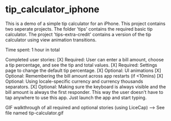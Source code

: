 # tip_calculator_iphone
This is a demo of a simple tip calculator for an iPhone. This project contains two seperate projects. The folder 'tips' contains the required basic tip calculator. The project 'tips-extra-credit' contains a version of the tip calculator using view animation transitions.

Time spent: 1 hour in total

Completed user stories:
[X] Required: User can enter a bill amount, choose a tip percentage, and see the tip and total values.
[X] Required: Settings page to change the default tip percentage.
[X] Optional: UI animations
[X] Optional: Remembering the bill amount across app restarts (if <10mins)
[X] Optional: Using locale-specific currency and currency thousands separators.
[X] Optional: Making sure the keyboard is always visible and the bill amount is always the first responder. This way the user doesn't have to tap anywhere to use this app. Just launch the app and start typing.

GIF walkthrough of all required and optional stories (using LiceCap) --> See file named tip-calculator.gif
